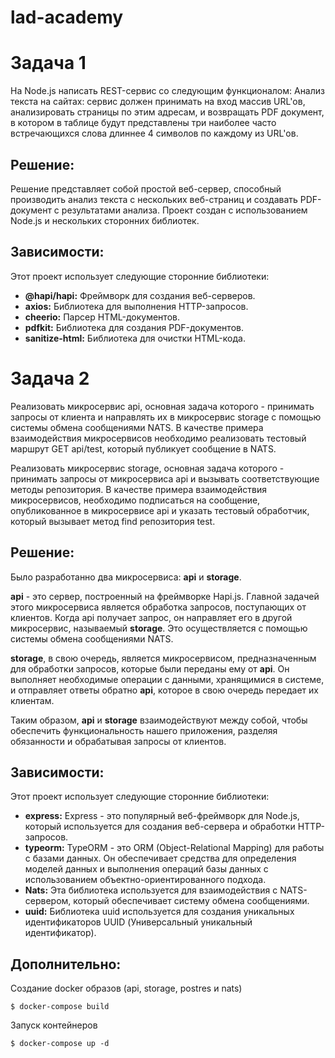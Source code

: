 # lad-academy

# Задача 1

На Node.js написать REST-сервис со следующим функционалом:
Анализ текста на сайтах: сервис должен принимать на вход массив URL'ов, анализировать страницы по этим адресам, и возвращать PDF документ, в котором в таблице будут представлены три наиболее часто встречающихся слова длиннее 4 символов по каждому из URL'ов.

## Решение:
Решение представляет собой простой веб-сервер, способный производить анализ текста с нескольких веб-страниц и создавать PDF-документ с результатами анализа. Проект создан с использованием Node.js и нескольких сторонних библиотек. 

## Зависимости:
Этот проект использует следующие сторонние библиотеки:

* **@hapi/hapi:** Фреймворк для создания веб-серверов.
* **axios:** Библиотека для выполнения HTTP-запросов.
* **cheerio:** Парсер HTML-документов.
* **pdfkit:** Библиотека для создания PDF-документов.
* **sanitize-html:** Библиотека для очистки HTML-кода.


# Задача 2

Реализовать микросервис api, основная задача которого - принимать запросы от клиента и направлять их в микросервис storage с помощью системы обмена сообщениями NATS. В качестве примера взаимодействия микросервисов необходимо реализовать тестовый маршрут GET api/test, который публикует сообщение в NATS.


Реализовать микросервис storage, основная задача которого - принимать запросы от микросервиса api и вызывать соответствующие методы репозитория. В качестве примера взаимодействия микросервисов, необходимо подписаться на сообщение, опубликованное в микросервисе api и указать тестовый обработчик, который вызывает метод find репозитория test.

## Решение:
Было разработанно два микросервиса: **api** и **storage**.

**api** - это сервер, построенный на фреймворке Hapi.js. Главной задачей этого микросервиса является обработка запросов, поступающих от клиентов. Когда api получает запрос, он направляет его в другой микросервис, называемый **storage**. Это осуществляется с помощью системы обмена сообщениями NATS.

**storage**, в свою очередь, является микросервисом, предназначенным для обработки запросов, которые были переданы ему от **api**. Он выполняет необходимые операции с данными, хранящимися в системе, и отправляет ответы обратно **api**, которое в свою очередь передает их клиентам.

Таким образом, **api** и **storage** взаимодействуют между собой, чтобы обеспечить функциональность нашего приложения, разделяя обязанности и обрабатывая запросы от клиентов.

## Зависимости:
Этот проект использует следующие сторонние библиотеки:

* **express:** Express - это популярный веб-фреймворк для Node.js, который используется для создания веб-сервера и обработки HTTP-запросов.
* **typeorm:** TypeORM - это ORM (Object-Relational Mapping) для работы с базами данных. Он обеспечивает средства для определения моделей данных и выполнения операций базы данных с использованием объектно-ориентированного подхода.
* **Nats:** Эта библиотека используется для взаимодействия с NATS-сервером, который обеспечивает систему обмена сообщениями.
* **uuid:** Библиотека uuid используется для создания уникальных идентификаторов UUID (Универсальный уникальный идентификатор).

## Дополнительно:
Создание docker образов (api, storage, postres и nats)
```console
$ docker-compose build
```
Запуск контейнеров
```console
$ docker-compose up -d
```

